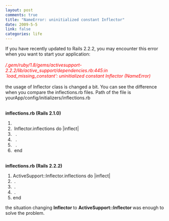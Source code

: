 ```yaml
--- 
layout: post
comments: true
title: "NameError: uninitialized constant Inflector"
date: 2009-5-5
link: false
categories: life
---
```

<p>If you have recently updated to Rails 2.2.2, you may encounter this error when you want to start your application:<br />
<br />
<font color="#ff0000"><em>/.gem/ruby/1.8/gems/activesupport-2.2.2/lib/active_support/dependencies.rb:445:in<br />
`load_missing_constant': uninitialized constant Inflector (NameError)</em></font><br />
<br />
the usage of Inflector class is changed a bit. You can see the difference when you compare the inflections.rb files. Path of the file is yourApp/config/initializers/inflections.rb<br />
<br />
<div class="codeText">
<div class="codeHead"><strong><span><span>inflections.rb&nbsp;(Rails&nbsp;2.1.0)</span></span></strong></div>
<ol start="1" class="dp-rb">
    <li class="alt"><span><span>&nbsp; <br />
    </span></span></li>
    <li class=""><span>&nbsp;Inflector.inflections&nbsp;<span class="keyword">do</span><span>&nbsp;|inflect|&nbsp;&nbsp;</span></span></li>
    <li class="alt"><span>&nbsp;&nbsp;.&nbsp;&nbsp;</span></li>
    <li class=""><span>&nbsp;&nbsp;.&nbsp;&nbsp;</span></li>
    <li class="alt"><span>&nbsp;&nbsp;.&nbsp;&nbsp;</span></li>
    <li class=""><span>&nbsp;<span class="keyword">end</span><span>&nbsp;&nbsp;</span></span></li>
</ol>
</div>
<br />
<div class="codeText">
<div class="codeHead"><strong>inflections.rb (Rails 2.2.2)</strong></div>
<ol start="1" class="dp-rb">
    <li class="alt"><span><span>ActiveSupport::Inflector.inflections&nbsp;</span><span class="keyword">do</span><span>&nbsp;|inflect|&nbsp;&nbsp;</span></span></li>
    <li class=""><span>&nbsp;.&nbsp;&nbsp;</span></li>
    <li class="alt"><span>&nbsp;.&nbsp;&nbsp;</span></li>
    <li class=""><span>&nbsp;.&nbsp;&nbsp;</span></li>
    <li class="alt"><span><span class="keyword">end</span><span>&nbsp;&nbsp;</span></span></li>
</ol>
</div>
the situation changing <strong>Inflector </strong>to <strong>ActiveSupport::Inflector </strong>was enough to solve the problem.</p>
